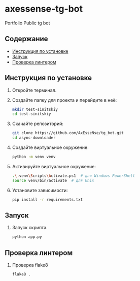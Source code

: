 # axessense-tg-bot
Portfolio Public tg bot 

## Содержание
- [Инструкция по установке](#инструкция-по-установке)
- [Запуск](#запуск)
- [Проверка линтером](#проверка-линтером)

## Инструкция по установке

1. Откройте терминал.
2. Создайте папку для проекта и перейдите в неё:

    ```sh
    mkdir test-sinitskiy
    cd test-sinitskiy
    ```

3. Скачайте репозиторий:

    ```sh
    git clone https://github.com/AxEsseNse/tg_bot.git
    cd async-downloader
    ```

4. Создайте виртуальное окружение:

    ```sh
    python -m venv venv
    ```

5. Активируйте виртуальное окружение:

    ```sh
    .\.venv\Scripts\Activate.ps1  # для Windows PowerShell
    source venv/bin/activate  # для Unix
    ```

6. Установите зависимости:

    ```sh
    pip install -r requirements.txt
    ```

## Запуск

1. Запуск скрипта.

    ```sh
    python app.py
    ```

## Проверка линтером

1. Проверка flake8

    ```sh
    flake8 .
    ```
